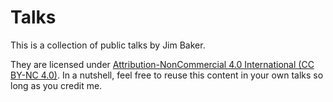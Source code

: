 Talks
=====

This is a collection of public talks by Jim Baker.

They are licensed under
[Attribution-NonCommercial 4.0 International (CC BY-NC 4.0)](http://creativecommons.org/licenses/by-nc/4.0/). In a nutshell, feel free to reuse this content in your own talks so long as you credit me.

